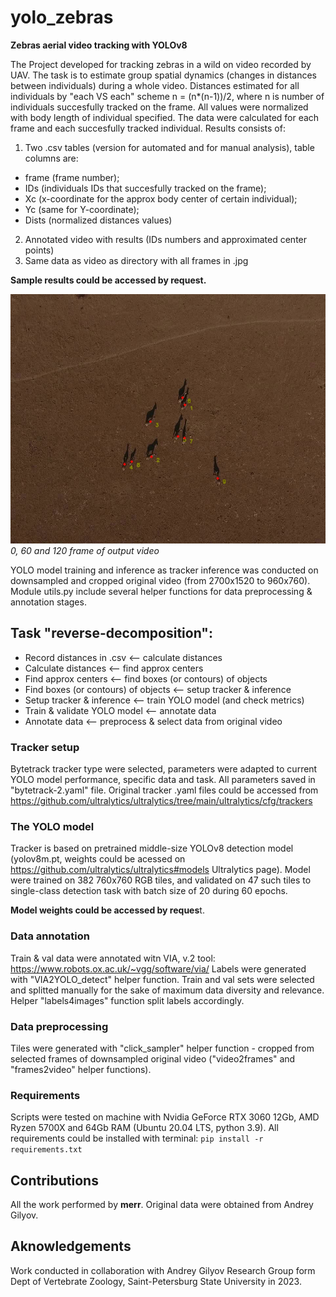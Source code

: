 # yolo_zebras

**Zebras aerial video tracking with YOLOv8**

The Project developed for tracking zebras in a wild on video recorded by UAV. The task is to estimate group spatial dynamics (changes in distances between individuals) during а whole video. Distances estimated for all individuals by "each VS each" scheme n = (n*(n-1))/2, where n is number of individuals succesfully tracked on the frame. All values were normalized with body length of individual specified. The data were calculated for each frame and each succesfully tracked individual. Results consists of:
1. Two .csv tables (version for automated and for manual analysis), table columns are:
- frame (frame number);
- IDs (individuals IDs that succesfully tracked on the frame);
- Xc (x-coordinate for the approx body center of certain individual);
- Yc (same for Y-coordinate);
- Dists (normalized distances values)
2. Annotated video with results (IDs numbers and approximated center points)
3. Same data as video as directory with all frames in .jpg
  
**Sample results could be accessed by request.**

![results.png](/blob/0.jpg)
_0, 60 and 120 frame of output video_

YOLO model training and inference as tracker inference was conducted on downsampled and cropped original video (from 2700x1520 to 960x760). Module utils.py include several helper functions for data preprocessing & annotation stages.

## Task "reverse-decomposition":
- Record distances in .csv <-- calculate distances
- Calculate distances <-- find approx centers
- Find approx centers <-- find boxes (or contours) of objects
- Find boxes (or contours) of objects <-- setup tracker & inference
- Setup tracker & inference <-- train YOLO model (and check metrics)
- Train & validate YOLO model <-- annotate data
- Annotate data <-- preprocess & select data from original video

### Tracker setup
Bytetrack tracker type were selected, parameters were adapted to current YOLO model performance, specific data and task. All parameters saved in "bytetrack-2.yaml" file. Original tracker .yaml files could be accessed from https://github.com/ultralytics/ultralytics/tree/main/ultralytics/cfg/trackers

### The YOLO model
Tracker is based on pretrained middle-size YOLOv8 detection model (yolov8m.pt, weights could be acessed on https://github.com/ultralytics/ultralytics#models Ultralytics page). Model were trained on 382 760x760 RGB tiles, and validated on 47 such tiles to single-class detection task with batch size of 20 during 60 epochs.

**Model weights could be accessed by reques**t.

### Data annotation
Train & val data were annotated witn VIA, v.2 tool: https://www.robots.ox.ac.uk/~vgg/software/via/ Labels were generated with "VIA2YOLO_detect" helper function. Train and val sets were selected and splitted manually for the sake of maximum data diversity and relevance. Helper "labels4images" function split labels accordingly.

### Data preprocessing
Tiles were generated with "click_sampler" helper function - cropped from selected frames of downsampled original video ("video2frames" and "frames2video" helper functions).

### Requirements
Scripts were tested on machine with Nvidia GeForce RTX 3060 12Gb, AMD Ryzen 5700X and 64Gb RAM (Ubuntu 20.04 LTS, python 3.9). All requirements could be installed with terminal: `pip install -r requirements.txt`

## Contributions
All the work performed by **merr**. Original data were obtained from Andrey Gilyov.

## Aknowledgements
Work conducted in collaboration with Andrey Gilyov Research Group form Dept of Vertebrate Zoology, Saint-Petersburg State University in 2023.
